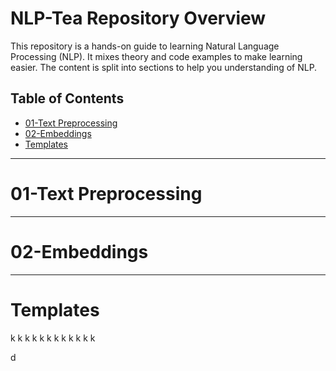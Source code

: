 # NLP-Tea Repository Overview

This repository is a hands-on guide to learning Natural Language Processing (NLP). It mixes theory and code examples to make learning easier. The content is split into sections to help you understanding of NLP.

## Table of Contents
- [01-Text Preprocessing](#01-text-preprossing)
- [02-Embeddings](#02-embeddings)
- [Templates](#templates)

---

 # 01-Text Preprocessing



 ---
 
# 02-Embeddings
 



---

# Templates

k
k
k
k
k
k
k
k
k
k
k
k







































d
